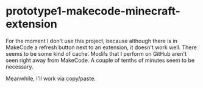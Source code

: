# prototype1-makecode-minecraft-extension

For the moment I don't use this project, because although there is in MakeCode a refresh button next to an extension, it doesn't work well. There seems to be some kind of cache. Modifs that I perform on GitHub aren't seen right away from MakeCode. A couple of tenths of minutes seem to be necessary.

Meanwhile, I'll work via copy/paste.